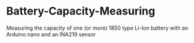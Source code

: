 # Battery-Capacity-Measuring
Measuring the capacity of one (or more) 1850 type Li-Ion battery with an Arduino nano and an INA219 sensor

